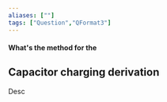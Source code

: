 ```yaml
---
aliases: [""]
tags: ["Question","QFormat3"]
---
```


#### What's the method for the
## Capacitor charging derivation
Desc